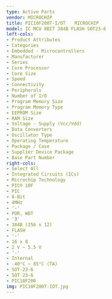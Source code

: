 ```yaml
---
type: Active Parts
vendor: MICROCHIP
title: PIC10F200T-I/OT　　MICROCHIP
model: IC MCU 8BIT 384B FLASH SOT23-6
left-cols:
- Product Attributes
- Categories
- Embedded - Microcontrollers
- Manufacturer
- Series
- Core Processor
- Core Size
- Speed
- Connectivity
- Peripherals
- Number of I/O
- Program Memory Size
- Program Memory Type
- EEPROM Size
- RAM Size
- Voltage - Supply (Vcc/Vdd)
- Data Converters
- Oscillator Type
- Operating Temperature
- Package / Case
- Supplier Device Package
- Base Part Number
right-cols:
- Select All
- Integrated Circuits (ICs)
- Microchip Technology
- PIC® 10F
- PIC
- 8-Bit
- 4MHz
- '-'
- POR, WDT
- '3'
- 384B (256 x 12)
- FLASH
- '-'
- 16 x 8
- 2 V ~ 5.5 V
- '-'
- Internal
- -40°C ~ 85°C (TA)
- SOT-23-6
- SOT-23-6
- PIC10F200
img: PIC10F200T-IOT.jpg
---
```

